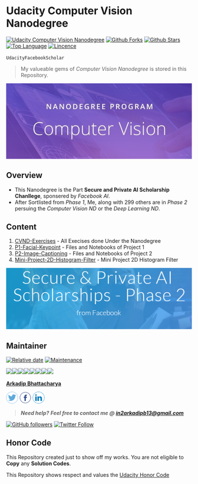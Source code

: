 # Udacity Computer Vision Nanodegree

[![Udacity Computer Vision Nanodegree](https://tugan0329.bitbucket.io/imgs/github/cvnd.svg?style=flat-square)](https://www.udacity.com/course/computer-vision-nanodegree--nd891)
[![Github Forks](https://img.shields.io/github/forks/darkmatter18/Udacity-Computer-Vision-Nanodegree?style=flat-square)](https://github.com/darkmatter18/Udacity-Computer-Vision-Nanodegree/network)
[![Github Stars](https://img.shields.io/github/stars/darkmatter18/Udacity-Computer-Vision-Nanodegree?style=flat-square)](https://github.com/darkmatter18/Udacity-Computer-Vision-Nanodegree/stargazers)
[![Top Language](https://img.shields.io/github/languages/top/darkmatter18/Udacity-Computer-Vision-Nanodegree?color=orange&style=flat-square&logo=jupyter)](https://github.com/darkmatter18/Udacity-Computer-Vision-Nanodegree)
[![Lincence](https://img.shields.io/github/license/darkmatter18/Udacity-Computer-Vision-Nanodegree?style=flat-square)](https://github.com/darkmatter18/Udacity-Computer-Vision-Nanodegree/blob/master/LICENSE)

`UdacityFacebookScholar`

> My valueable gems of *Computer Vision Nanodegree* is stored in this Repository.

<p align="center">
  <img src="https://raw.githubusercontent.com/darkmatter18/Udacity-Computer-Vision-Nanodegree/master/images/nd_banner2.jpg" alt="Nanodegree Banner" />
</p>

## Overview

- This Nanodegree is the Part **Secure and Private AI Scholarship Chanllege**, sponsered by *Facebook AI*.
- After Sortlisted from *Phase 1*, Me, along with 299 others are in *Phase 2* persuing the *Computer Vision ND* or the *Deep Learning ND*.

## Content

1. [CVND-Exercises](./CVND_Exercises/) - All Execises done Under the Nanodegree
2. [P1-Facial-Keypoint](./P1_Facial_Keypoints/) - Files and Notebooks of Project 1
3. [P2-Image-Captioning](./P2_Image_Captioning/) - Files and Notebooks of Project 2
4. [Mini-Project-2D-Histogram-Filter](./Mini_Project_Two%20Dimensional%20Histogram%20Filter) - Mini Project 2D Histogram Filter

![SPAIC banner](https://raw.githubusercontent.com/darkmatter18/Udacity-Computer-Vision-Nanodegree/master/images/spaic_p2_banner.png)

## Maintainer

[![Relative date](https://img.shields.io/date/1577392258?color=important&label=started&logo=github)](https://github.com/darkmatter18/) [![Maintenance](https://img.shields.io/maintenance/yes/2020?color=green&logo=github)](https://github.com/darkmatter18/)

[![](https://sourcerer.io/fame/darkmatter18/darkmatter18/Udacity-Computer-Vision-Nanodegree/images/0)](https://sourcerer.io/fame/darkmatter18/darkmatter18/Udacity-Computer-Vision-Nanodegree/links/0)[![](https://sourcerer.io/fame/darkmatter18/darkmatter18/Udacity-Computer-Vision-Nanodegree/images/1)](https://sourcerer.io/fame/darkmatter18/darkmatter18/Udacity-Computer-Vision-Nanodegree/links/1)[![](https://sourcerer.io/fame/darkmatter18/darkmatter18/Udacity-Computer-Vision-Nanodegree/images/2)](https://sourcerer.io/fame/darkmatter18/darkmatter18/Udacity-Computer-Vision-Nanodegree/links/2)[![](https://sourcerer.io/fame/darkmatter18/darkmatter18/Udacity-Computer-Vision-Nanodegree/images/3)](https://sourcerer.io/fame/darkmatter18/darkmatter18/Udacity-Computer-Vision-Nanodegree/links/3)[![](https://sourcerer.io/fame/darkmatter18/darkmatter18/Udacity-Computer-Vision-Nanodegree/images/4)](https://sourcerer.io/fame/darkmatter18/darkmatter18/Udacity-Computer-Vision-Nanodegree/links/4)[![](https://sourcerer.io/fame/darkmatter18/darkmatter18/Udacity-Computer-Vision-Nanodegree/images/5)](https://sourcerer.io/fame/darkmatter18/darkmatter18/Udacity-Computer-Vision-Nanodegree/links/5)[![](https://sourcerer.io/fame/darkmatter18/darkmatter18/Udacity-Computer-Vision-Nanodegree/images/6)](https://sourcerer.io/fame/darkmatter18/darkmatter18/Udacity-Computer-Vision-Nanodegree/links/6)[![](https://sourcerer.io/fame/darkmatter18/darkmatter18/Udacity-Computer-Vision-Nanodegree/images/7)](https://sourcerer.io/fame/darkmatter18/darkmatter18/Udacity-Computer-Vision-Nanodegree/links/7)

**[Arkadip Bhattacharya](https://www.linkedin.com/in/arkadip/)**

<a href="https://twitter.com/Arkadipb21"><img src="images/twitter.png" width="32px" height="32px"></a> <a href="https://www.facebook.com/arkadipb"><img src="images/facebook.png" width="32px" height="32px"></a> <a href="https://www.linkedin.com/in/arkadip/"><img src="images/linkedin.png" width="32px" height="32px"></a>

> ***Need help?***
***Feel free to contact me @ [in2arkadipb13@gmail.com](mailto:in2arkadipb13@gmail.com?Subject=Github:Udacity-Computer-Vision-Nanodegree-Repository)***

[![GitHub followers](https://img.shields.io/github/followers/darkmatter18?color=1e88e5&label=Follow%20%40darkmatter18&logo=github&style=flat-square)](https://github.com/darkmatter18/) [![Twitter Follow](https://img.shields.io/twitter/follow/Arkadipb21?color=1e88e5&logo=twitter&style=flat-square)](https://twitter.com/Arkadipb21) 

## Honor Code

This Repository created just to show off my works. You are not eligible to **Copy** any **Solution Codes**.

This Repository shows respect and values the [Udacity Honor Code](https://www.udacity.com/legal/en-us/community-guidelines)
